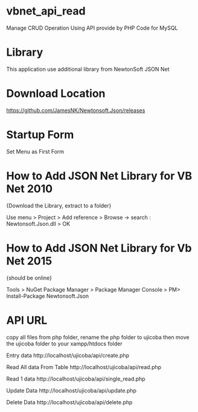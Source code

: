 # vbnet_api_read
Manage CRUD Operation Using API provide by PHP Code for MySQL
# Library
This application use additional library from NewtonSoft JSON Net 
# Download Location
  https://github.com/JamesNK/Newtonsoft.Json/releases
# Startup Form
  Set Menu as First Form
# How to Add JSON Net Library for VB Net 2010
  {Download the Library, extract to a folder}
  
  Use menu > Project > Add reference > Browse -> search : Newtonsoft.Json.dll > OK
# How to Add JSON Net Library for Vb Net 2015
  {should be online}
  
  Tools > NuGet Package Manager > Package Manager Console >
  PM> Install-Package Newtonsoft.Json
  
# API URL
  copy all files from php folder, rename the php folder to ujicoba then move the ujicoba folder to your xampp/htdocs folder
  
  Entry data
  http://localhost/ujicoba/api/create.php
  
  Read All data From Table
  http://localhost/ujicoba/api/read.php
  
  Read 1 data
  http://localhost/ujicoba/api/single_read.php
  
  Update Data
  http://localhost/ujicoba/api/update.php
  
  Delete Data
  http://localhost/ujicoba/api/delete.php
